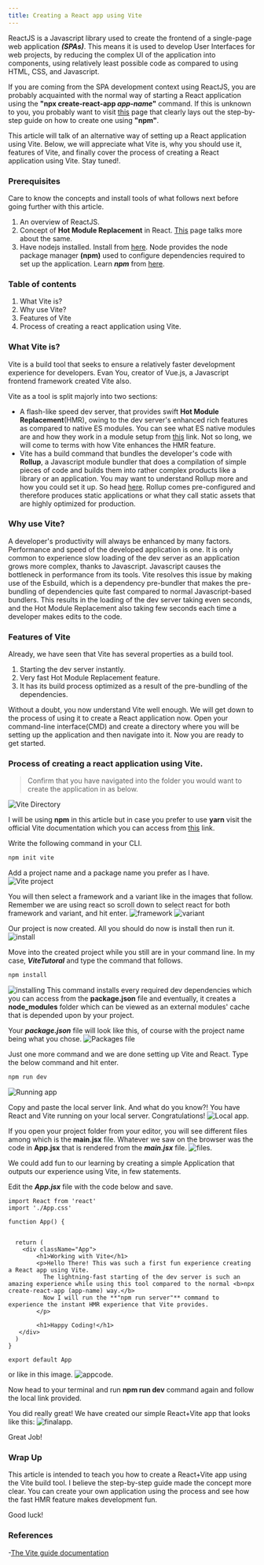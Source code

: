 ```yaml
---
title: Creating a React app using Vite
---
```


ReactJS is a Javascript library used to create the frontend of a single-page web application ***(SPAs)***. This means it is used to develop User Interfaces 
for web projects, by reducing the complex UI of the application into components, using relatively least possible code as compared to using HTML, CSS, and Javascript.

If you are coming from the SPA development context using ReactJS, you are probably acquainted with the normal way of starting a React application using the **"npx create-react-app ***app-name***"** command. If this is unknown to you, you probably want to visit [this](https://create-react-app.dev/docs/getting-started/) page that clearly lays out the step-by-step guide on how to create one using **"npm"**.


<!--more-->
This article will talk of an alternative way of setting up a React application using Vite. Below, we will appreciate what Vite is, why you should use it, features of Vite, and finally cover the process of creating a React application using Vite. 
Stay tuned!.


### Prerequisites
Care to know the concepts and install tools of what follows next before going further with this article.
1. An overview of ReactJS.
2. Concept of **Hot Module Replacement** in React. [This](https://webpack.js.org/guides/hot-module-replacement/) page talks more about the same.
3. Have nodejs installed. Install from [here](https://nodejs.org/en/download/). Node provides the node package manager **(npm)** used to configure dependencies required to set up the application. Learn ***npm*** from [here](https://docs.npmjs.com/cli/v6/commands/npm).


### Table of contents
1. What Vite is?
2. Why use Vite?
3. Features of Vite
4. Process of creating a react application using Vite.

### What Vite is?
Vite is a build tool that seeks to ensure a relatively faster development experience for developers. 
Evan You, creator of Vue.js, a Javascript frontend framework created Vite also.

Vite as a tool is split majorly into two sections:
- A flash-like speed dev server, that provides swift **Hot Module Replacement**(HMR), owing to the dev server's enhanced rich features as compared to native ES modules. You can see what ES native modules are and how they work in a module setup from [this](https://flaviocopes.com/es-modules/) link. Not so long, we will come to terms with how Vite enhances the HMR feature.
- Vite has a build command that bundles the developer's code with **Rollup**, a Javascript module bundler that does a compilation of simple pieces of code and builds them into rather complex products like a library or an application. You may want to understand Rollup more and how you could set it up. So head [here](https://rollupjs.org/guide/en/).
  Rollup comes pre-configured and therefore produces static applications or what they call static assets that are highly optimized for production.

### Why use Vite?
A developer's productivity will always be enhanced by many factors. Performance and speed of the developed application is one. It is only common to experience slow loading of the dev server as an application grows more complex, thanks to Javascript. Javascript causes the bottleneck in performance from its tools. 
Vite resolves this issue by making use of the Esbuild, which is a dependency pre-bundler that makes the pre-bundling of dependencies quite fast compared to normal Javascript-based bundlers. This results in the loading of the dev server taking even seconds, and the Hot Module Replacement also taking few seconds each time a developer makes edits to the code.

### Features of Vite
Already, we have seen that Vite has several properties as a build tool.
1. Starting the dev server instantly.
2. Very fast Hot Module Replacement feature.
3. It has its build process optimized as a result of the pre-bundling of the dependencies.

Without a doubt, you now understand Vite well enough. We will get down to the process of using it to create a React application now.
Open your command-line interface(CMD) and create a directory where you will be setting up the application and then navigate into it.
Now you are ready to get started.

### Process of creating a react application using Vite.
> Confirm that you have navigated into the folder you would want to create the application in as below.

![Vite Directory](/engineering-education/creating-a-react-app-using-vite/ViteTut.PNG)

I will be using **npm** in this article but in case you prefer to use **yarn** visit the official Vite documentation which you can access from [this](https://vitejs.dev/guide/#scaffolding-your-first-vite-project) link.

Write the following command in your CLI.

```bash
npm init vite
```
Add a project name and a package name you prefer as I have.
![Vite project](/engineering-education/getting-started-with-sessions-in-php/viteproject.PNG)

You will then select a framework and a variant like in the images that follow. Remember we are using react so scroll down to select react for both framework and variant, and hit enter. 
![framework](/engineering-education/creating-a-react-app-using-vite/framework.PNG)
![variant](/engineering-education/creating-a-react-app-using-vite/variant.PNG)

Our project is now created. All you should do now is install then run it.
![install](/engineering-education/creating-a-react-app-using-vite/install.PNG)

Move into the created project while you still are in your command line. In my case, ***ViteTutoral*** and type the command that follows.

```bash
npm install
```
![installing](/engineering-education/creating-a-react-app-using-vite/installing.PNG)
This command installs every required dev dependencies which you can access from the **package.json** file and eventually, it creates a **node_modules** folder
which can be viewed as an external modules' cache that is depended upon by your project.

Your ***package.json*** file will look like this, of course with the project name being what you chose.
![Packages file](/engineering-education/creating-a-react-app-using-vite/package.PNG)

Just one more command and we are done setting up Vite and React. Type the below command and hit enter.

```bash
npm run dev
```
![Running app](/engineering-education/creating-a-react-app-using-vite/run.PNG)

Copy and paste the local server link. And what do you know?! You have React and Vite running on your local server. Congratulations!
![Local app](/engineering-education/creating-a-react-app-using-vite/app.PNG).

If you open your project folder from your editor, you will see different files among which is the **main.jsx** file. Whatever we saw on the browser was the code in **App.jsx** that is rendered from the ***main.jsx*** file.
![files](/engineering-education/creating-a-react-app-using-vite/main.PNG).


We could add fun to our learning by creating a simple Application that outputs our experience using Vite, in few statements.

Edit the ***App.jsx*** file with the code below and save.
```JSX
import React from 'react'
import './App.css'

function App() {
  

  return (
    <div className="App">
        <h1>Working with Vite</h1>
        <p>Hello There! This was such a first fun experience creating a React app using Vite.
          The lightning-fast starting of the dev server is such an amazing experience while using this tool compared to the normal <b>npx create-react-app (app-name) way.</b>
          Now I will run the **"npm run server"** command to experience the instant HMR experience that Vite provides.
        </p>

        <h1>Happy Coding!</h1>
   </div>
  )
}

export default App
```
or like in this image.
![appcode](/engineering-education/creating-a-react-app-using-vite/appcode.PNG).

Now head to your terminal and run **npm run dev** command again and follow the local link provided. 

You did really great! We have created our simple React+Vite app that looks like this:
![finalapp](/engineering-education/creating-a-react-app-using-vite/finalapp.PNG).

Great Job!


### Wrap Up
This article is intended to teach you how to create a React+Vite app using the Vite build tool. I believe the step-by-step guide made the concept more clear.
You can create your own application using the process and see how the fast HMR feature makes development fun.

Good luck!

### References
-[The Vite guide documentation](https://vitejs.dev/guide/)